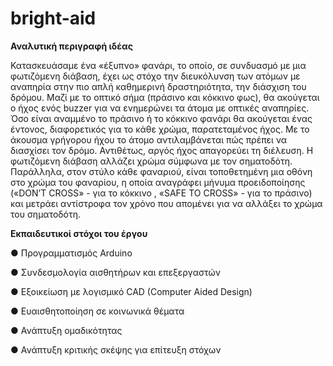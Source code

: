 # bright-aid
**Αναλυτική περιγραφή ιδέας**

Κατασκευάσαμε ένα «έξυπνο» φανάρι, το οποίο, σε συνδυασμό με μια φωτιζόμενη διάβαση, έχει ως στόχο την διευκόλυνση των ατόμων με αναπηρία στην πιο απλή καθημερινή δραστηριότητα, την διάσχιση του δρόμου. Μαζί με το οπτικό σήμα (πράσινο και κόκκινο φως), θα ακούγεται ο ήχος ενός buzzer για να ενημερώνει τα άτομα με οπτικές αναπηρίες. Όσο είναι αναμμένο το πράσινο ή το κόκκινο φανάρι θα ακούγεται ένας έντονος, διαφορετικός για το κάθε χρώμα, παρατεταμένος ήχος. Με το άκουσμα γρήγορου ήχου το άτομο αντιλαμβάνεται πώς πρέπει να διασχίσει τον δρόμο. Αντιθέτως, αργός ήχος απαγορεύει τη διέλευση. Η φωτιζόμενη διάβαση αλλάζει χρώμα σύμφωνα με τον σηματοδότη. Παράλληλα, στον στύλο κάθε φαναριού, είναι τοποθετημένη μια οθόνη στο χρώμα του φαναρίου, η οποία αναγράφει μήνυμα προειδοποίησης («DON’T CROSS» - για το κόκκινο , «SAFE TO CROSS» - για το πράσινο) και μετράει αντίστροφα τον χρόνο που απομένει για να αλλάξει το χρώμα του σηματοδότη.


**Εκπαιδευτικοί στόχοι του έργου**

●	Προγραμματισμός Arduino

●	Συνδεσμολογία αισθητήρων και επεξεργαστών

●	Εξοικείωση με λογισμικό CAD (Computer Aided Design)

●	Ευαισθητοποίηση σε κοινωνικά θέματα

●	Ανάπτυξη ομαδικότητας

●	Ανάπτυξη κριτικής σκέψης για επίτευξη στόχων

